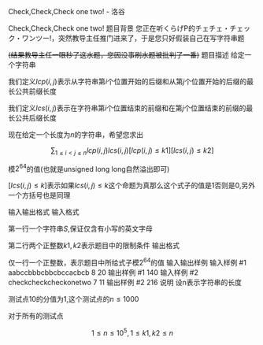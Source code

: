



Check,Check,Check one two! - 洛谷














Check,Check,Check one two!
题目背景
您正在听くらげP的チェチェ・チェック・ワンツー!，突然教导主任推门进来了，于是您只好假装自己在写字符串题

~~(结果教导主任一眼秒了这水题，您因没事刷水题被批判了一番)~~
题目描述
给定一个字符串

我们定义$lcp(i,j)$表示从字符串第$i$个位置开始的后缀和从第$j$个位置开始的后缀的最长公共前缀长度

我们定义$lcs(i,j)$表示在字符串第$i$个位置结束的前缀和在第$j$个位置结束的前缀的最长公共后缀长度

现在给定一个长度为$n$的字符串，希望您求出

$$\sum_{1\leq i < j \leq n}lcp(i,j)lcs(i,j)[lcp(i,j)\leq k1][lcs(i,j) \leq k2]$$

模$2^{64}$的值(也就是unsigned long long自然溢出即可)

$[lcs(i,j) \leq k]$表示如果$lcs(i,j) \leq k$这个命题为真那么这个式子的值是1否则是0,另外一个方括号也是同理


输入输出格式
输入格式

第一行一个字符串$S$,保证仅含有小写的英文字母

第二行两个正整数$k1,k2$表示题目中的限制条件
输出格式

仅一行一个正整数，表示题目中所给式子模$2^{64}$的值
输入输出样例
输入样例 #1
aabccbbbcbbcbccacbcb
8 20
输出样例 #1
140
输入样例 #2
checkcheckcheckonetwo
7 11
输出样例 #2
216
说明
设n表示字符串的长度

测试点10的分值为1,这个测试点的$n \leq 1000$

对于所有的测试点

$$1 \leq n \leq 10^5,1\leq k1 , k2 \leq n$$






